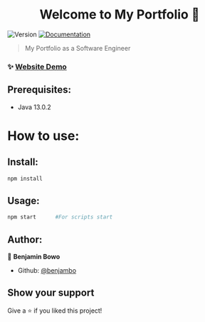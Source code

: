 <h1 align="center">Welcome to My Portfolio 👋</h1>
<p>
  <img alt="Version" src="https://img.shields.io/badge/version-0.1.0-blue.svg?cacheSeconds=2592000" />
  <a href="https://github.com/benjambo/MovieSurfer" target="_blank">
    <img alt="Documentation" src="https://img.shields.io/badge/documentation-yes-brightgreen.svg" />
  </a>
</p>

> My Portfolio as a Software Engineer

### ✨ [Website Demo](https://benjambo.github.com/Portfolio)

## Prerequisites:

- Java 13.0.2

# How to use:

## Install:

```sh
npm install
```

## Usage:

```sh
npm start      #For scripts start
```

## Author:

👤 **Benjamin Bowo**

- Github: [@benjambo](https://github.com/benjambo)

## Show your support

Give a ⭐️ if you liked this project!
